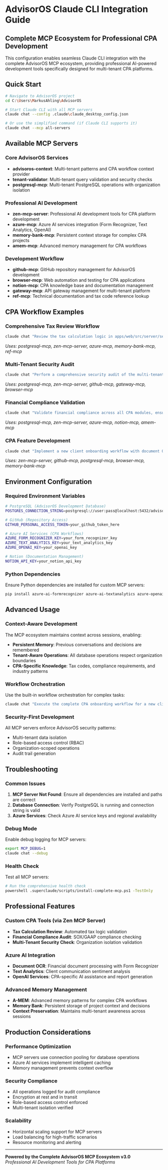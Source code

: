 # AdvisorOS Claude CLI Integration Guide

## Complete MCP Ecosystem for Professional CPA Development

This configuration enables seamless Claude CLI integration with the complete AdvisorOS MCP ecosystem, providing professional AI-powered development tools specifically designed for multi-tenant CPA platforms.

## Quick Start

```bash
# Navigate to AdvisorOS project
cd C:\Users\MarkusAhling\AdvisorOS

# Start Claude CLI with all MCP servers
claude chat --config .claude\claude_desktop_config.json

# Or use the simplified command (if Claude CLI supports it)
claude chat --mcp all-servers
```

## Available MCP Servers

### Core AdvisorOS Services
- **advisoros-context**: Multi-tenant patterns and CPA workflow context provider
- **tenant-validator**: Multi-tenant query validation and security checks
- **postgresql-mcp**: Multi-tenant PostgreSQL operations with organization isolation

### Professional AI Development
- **zen-mcp-server**: Professional AI development tools for CPA platform development
- **azure-mcp**: Azure AI services integration (Form Recognizer, Text Analytics, OpenAI)
- **memory-bank-mcp**: Persistent context storage for complex CPA projects
- **amem-mcp**: Advanced memory management for CPA workflows

### Development Workflow
- **github-mcp**: GitHub repository management for AdvisorOS development
- **browser-mcp**: Web automation and testing for CPA applications
- **notion-mcp**: CPA knowledge base and documentation management
- **gateway-mcp**: API gateway management for multi-tenant platform
- **ref-mcp**: Technical documentation and tax code reference lookup

## CPA Workflow Examples

### Comprehensive Tax Review Workflow
```bash
claude chat "Review the tax calculation logic in apps/web/src/server/services/tax-calculation.service.ts ensuring multi-tenant isolation and compliance with current tax codes"
```
*Uses: postgresql-mcp, zen-mcp-server, azure-mcp, memory-bank-mcp, ref-mcp*

### Multi-Tenant Security Audit
```bash
claude chat "Perform a comprehensive security audit of the multi-tenant architecture, focusing on organization isolation and RBAC implementation"
```
*Uses: postgresql-mcp, zen-mcp-server, github-mcp, gateway-mcp, browser-mcp*

### Financial Compliance Validation
```bash
claude chat "Validate financial compliance across all CPA modules, ensuring SOX and GAAP adherence with proper audit trails"
```
*Uses: postgresql-mcp, zen-mcp-server, azure-mcp, notion-mcp, amem-mcp*

### CPA Feature Development
```bash
claude chat "Implement a new client onboarding workflow with document OCR processing and automated compliance checks"
```
*Uses: zen-mcp-server, github-mcp, postgresql-mcp, browser-mcp, memory-bank-mcp*

## Environment Configuration

### Required Environment Variables
```bash
# PostgreSQL (AdvisorOS Development Database)
POSTGRES_CONNECTION_STRING=postgresql://user:pass@localhost:5432/advisoros_dev?schema=public

# GitHub (Repository Access)
GITHUB_PERSONAL_ACCESS_TOKEN=your_github_token_here

# Azure AI Services (CPA Workflows)
AZURE_FORM_RECOGNIZER_KEY=your_form_recognizer_key
AZURE_TEXT_ANALYTICS_KEY=your_text_analytics_key
AZURE_OPENAI_KEY=your_openai_key

# Notion (Documentation Management)
NOTION_API_KEY=your_notion_api_key
```

### Python Dependencies
Ensure Python dependencies are installed for custom MCP servers:
```bash
pip install azure-ai-formrecognizer azure-ai-textanalytics azure-openai mcp-python
```

## Advanced Usage

### Context-Aware Development
The MCP ecosystem maintains context across sessions, enabling:
- **Persistent Memory**: Previous conversations and decisions are remembered
- **Tenant-Aware Operations**: All database operations respect organization boundaries
- **CPA-Specific Knowledge**: Tax codes, compliance requirements, and industry patterns

### Workflow Orchestration
Use the built-in workflow orchestration for complex tasks:
```bash
claude chat "Execute the complete CPA onboarding workflow for a new client with document processing and compliance validation"
```

### Security-First Development
All MCP servers enforce AdvisorOS security patterns:
- Multi-tenant data isolation
- Role-based access control (RBAC)
- Organization-scoped operations
- Audit trail generation

## Troubleshooting

### Common Issues
1. **MCP Server Not Found**: Ensure all dependencies are installed and paths are correct
2. **Database Connection**: Verify PostgreSQL is running and connection string is valid
3. **Azure Services**: Check Azure AI service keys and regional availability

### Debug Mode
Enable debug logging for MCP servers:
```bash
export MCP_DEBUG=1
claude chat --debug
```

### Health Check
Test all MCP servers:
```bash
# Run the comprehensive health check
powershell .superclaude/scripts/install-complete-mcp.ps1 -TestOnly
```

## Professional Features

### Custom CPA Tools (via Zen MCP Server)
- **Tax Calculation Review**: Automated tax logic validation
- **Financial Compliance Audit**: SOX/GAAP compliance checking
- **Multi-Tenant Security Check**: Organization isolation validation

### Azure AI Integration
- **Document OCR**: Financial document processing with Form Recognizer
- **Text Analytics**: Client communication sentiment analysis
- **OpenAI Services**: CPA-specific AI assistance and report generation

### Advanced Memory Management
- **A-MEM**: Advanced memory patterns for complex CPA workflows
- **Memory Bank**: Persistent storage of project context and decisions
- **Context Preservation**: Maintains multi-tenant awareness across sessions

## Production Considerations

### Performance Optimization
- MCP servers use connection pooling for database operations
- Azure AI services implement intelligent caching
- Memory management prevents context overflow

### Security Compliance
- All operations logged for audit compliance
- Encryption at rest and in transit
- Role-based access control enforced
- Multi-tenant isolation verified

### Scalability
- Horizontal scaling support for MCP servers
- Load balancing for high-traffic scenarios
- Resource monitoring and alerting

---

**Powered by the Complete AdvisorOS MCP Ecosystem v3.0**  
*Professional AI Development Tools for CPA Platforms*